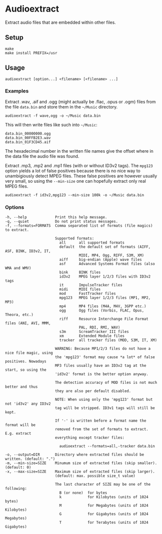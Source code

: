 Audioextract
============

Extract audio files that are embedded within other files.

Setup
-----

	make
	make install PREFIX=/usr

Usage
-----

	audioextract [option...] <filename> [<filename> ...]

### Examples

Extract .wav, .aif and .ogg (might actually be .flac, .opus or .ogm) files from
the file `data.bin` and store them in the `~/Music` directory.

	audioextract -f wave,ogg -o ~/Music data.bin

This will then write files like such into `~/Music`:

	data.bin_00000000.ogg
	data.bin_00FFB2E3.wav
	data.bin_01F3CD45.aif

The hexadecimal number in the written file names give the offset where in the
data file the audio file was found.

Extract .mp3, .mp2 and .mp1 files (with or without ID3v2 tags). The `mpg123`
option yields a lot of false positives because there is no nice way to
unambigiously detect MPEG files. These false positives are however usually very
small, so using the `--min-size` one can hopefully extract only real MPEG files.

	audioextract -f id3v2,mpg123 --min-size 100k -o ~/Music data.bin

### Options

	-h, --help             Print this help message.
	-q, --quiet            Do not print status messages.
	-f, --formats=FORMATS  Comma separated list of formats (file magics) to extract.

	                       Supported formats:
	                         all      all supported formats
	                         default  the default set of formats (AIFF, ASF, BINK, ID3v2, IT,
	                                  MIDI, MP4, Ogg, RIFF, S3M, XM)
	                         aiff     big-endian (Apple) wave files
	                         asf      Advanced Systems Format files (also WMA and WMV)
	                         bink     BINK files
	                         id3v2    MPEG layer 1/2/3 files with ID3v2 tags
	                         it       ImpulseTracker files
	                         midi     MIDI files
	                         mod      FastTracker files
	                         mpg123   MPEG layer 1/2/3 files (MP1, MP2, MP3)
	                         mp4      MP4 files (M4A, M4V, 3GPP etc.)
	                         ogg      Ogg files (Vorbis, FLAC, Opus, Theora, etc.)
	                         riff     Resource Interchange File Format files (ANI, AVI, MMM,
	                                  PAL, RDI, RMI, WAV)
	                         s3m      ScreamTracker III files
	                         xm       Extended Module files
	                         tracker  all tracker files (MOD, S3M, IT, XM)

	                       WARNING: Because MP1/2/3 files do not have a nice file magic, using
	                       the 'mpg123' format may cause *a lot* of false positives. Nowadays
	                       MP3 files usually have an ID3v2 tag at the start, so using the
	                       'id3v2' format is the better option anyway.

	                       The detection accuracy of MOD files is not much better and thus
	                       they are also per default disabled.

	                       NOTE: When using only the 'mpg123' format but not 'id3v2' any ID3v2
	                       tag will be stripped. ID3v1 tags will still be kept.

	                       If '-' is written before a format name the format will be
	                       removed from the set of formats to extract. E.g. extract
	                       everything except tracker files:

	                         audioextract --formats=all,-tracker data.bin

	-o, --output=DIR       Directory where extracted files should be written. (default: ".")
	-m, --min-size=SIZE    Minumum size of extracted files (skip smaller). (default: 0)
	-x, --max-size=SIZE    Maximum size of extracted files (skip larger).
	                       (default: max. possible size_t value)

	                       The last character of SIZE may be one of the following:
	                         B (or none)  for bytes
	                         k            for Kilobytes (units of 1024 bytes)
	                         M            for Megabytes (units of 1024 Kilobytes)
	                         G            for Gigabytes (units of 1024 Megabytes)
	                         T            for Terabytes (units of 1024 Gigabytes)
